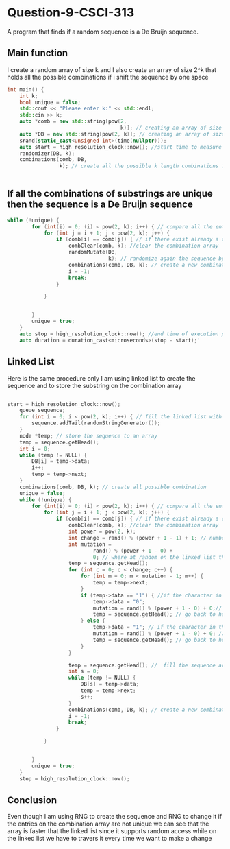 # Question-9-CSCI-313


A program that finds if a random sequence is a De Bruijn sequence.


## Main function 
I create a random array of size k and I also create an array of size 2^k that holds all the possible combinations if i shift the sequence by one space

```C++
int main() {
    int k;
    bool unique = false;
    std::cout << "Please enter k:" << std::endl;
    std::cin >> k;
    auto *comb = new std::string[pow(2,
                                     k)]; // creating an array of size 2^k to use to store each possible k digit combination. Each combination is  shifted by one.
    auto *DB = new std::string[pow(2, k)]; // creating an array of size 2^k to store the sequence
    srand(static_cast<unsigned int>(time(nullptr)));
    auto start = high_resolution_clock::now(); //start time to measure performance execution
    randomizer(DB, k);
    combinations(comb, DB,
                 k); // create all the possible k length combinations from the sequence shifting the array by one. The sequence is circular.
    
```
## If all the combinations of substrings are unique then the sequence is a De Bruijn sequence
```C++
while (!unique) {
        for (int(i) = 0; (i) < pow(2, k); i++) { // compare all the entries on the combination array with each other
            for (int j = i + 1; j < pow(2, k); j++) {
                if (comb[i] == comb[j]) { // if there exist already a combination
                    combClear(comb, k); //clear the combination array
                    randomMutate(DB,
                                 k); // randomize again the sequence by giving a random number of mutates and by giving a random position on the array
                    combinations(comb, DB, k); // create a new combination array
                    i = -1;
                    break;
                }

            }


        }
        unique = true;
    }
    auto stop = high_resolution_clock::now(); //end time of execution performance measurement
    auto duration = duration_cast<microseconds>(stop - start);'

```

## Linked List
Here is the same procedure only I am using linked list to create the sequence and to store the substring on the combination array 
```C++

start = high_resolution_clock::now();
    queue sequence;
    for (int i = 0; i < pow(2, k); i++) { // fill the linked list with a random sequence
        sequence.addTail(randomStringGenerator());
    }
    node *temp; // store the sequence to an array
    temp = sequence.getHead();
    int i = 0;
    while (temp != NULL) {
        DB[i] = temp->data;
        i++;
        temp = temp->next;
    }
    combinations(comb, DB, k); // create all possible combination
    unique = false;
    while (!unique) {
        for (int(i) = 0; (i) < pow(2, k); i++) { // compare all the entries on the combination array with each other
            for (int j = i + 1; j < pow(2, k); j++) {
                if (comb[i] == comb[j]) { // if there exist already a combination
                    combClear(comb, k); //clear the combination array
                    int power = pow(2, k);
                    int change = rand() % (power + 1 - 1) + 1; // number of switches to be performed
                    int mutation =
                            rand() % (power + 1 - 0) +
                            0; // where at random on the linked list the switch will be performed
                    temp = sequence.getHead();
                    for (int c = 0; c < change; c++) {
                        for (int m = 0; m < mutation - 1; m++) {
                            temp = temp->next;
                        }
                        if (temp->data == "1") { //if the character in the sequence is 1 switch to 0
                            temp->data = "0";
                            mutation = rand() % (power + 1 - 0) + 0;// create a new random point
                            temp = sequence.getHead(); // go back to head
                        } else {
                            temp->data = "1"; // if the character in the sequence is 0 switch to 1
                            mutation = rand() % (power + 1 - 0) + 0; // create a new random point
                            temp = sequence.getHead(); // go back to head
                        }
                    }

                    temp = sequence.getHead(); //  fill the sequence array
                    int s = 0;
                    while (temp != NULL) {
                        DB[s] = temp->data;
                        temp = temp->next;
                        s++;
                    }
                    combinations(comb, DB, k); // create a new combination array
                    i = -1;
                    break;
                }

            }


        }
        unique = true;
    }
    stop = high_resolution_clock::now();
```


## Conclusion
Even though I am  using RNG to create the sequence and RNG to change it if the entries on the combination array are not unique we can see that the array is faster that the linked list since it supports random access while on the linked list we have to travers it every time we want to make a change

